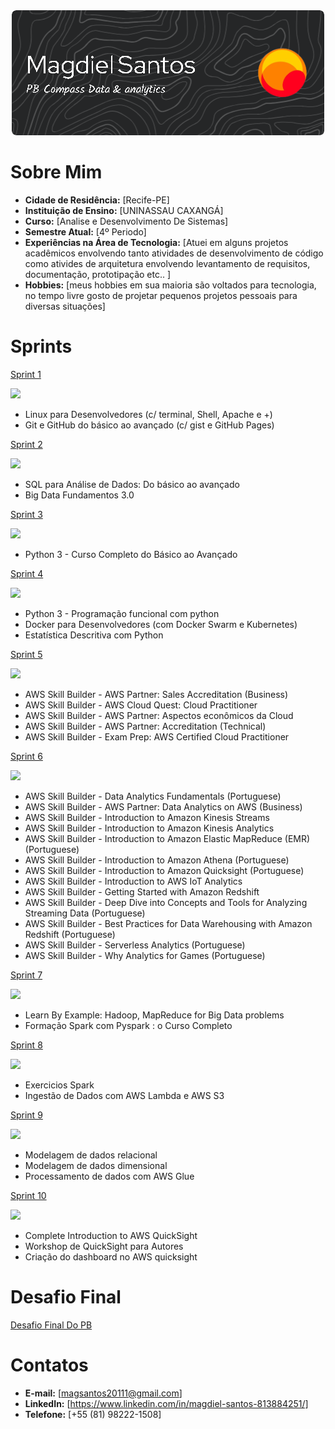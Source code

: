 
<div align="center">
  <img src="https://github.com/MagdielSantos/MagdielSantos/blob/main/github-header-image.png" alt="Banner">
</div>


# Sobre Mim

- **Cidade de Residência:** [Recife-PE]
- **Instituição de Ensino:** [UNINASSAU CAXANGÁ]
- **Curso:** [Analise e Desenvolvimento De Sistemas]
- **Semestre Atual:** [4º Periodo]
- **Experiências na Área de Tecnologia:** [Atuei em alguns projetos acadêmicos envolvendo tanto atividades de desenvolvimento de código
como ativides de arquitetura envolvendo levantamento de requisitos, documentação, prototipação etc.. ]
- **Hobbies:** [meus hobbies em sua maioria são voltados para tecnologia, no tempo livre gosto de projetar
pequenos projetos pessoais para diversas situações]


# Sprints

[Sprint 1](Sprints/Sprint1/README.md)

![](https://geps.dev/progress/100)

- Linux para Desenvolvedores (c/ terminal, Shell, Apache e +)
- Git e GitHub do básico ao avançado (c/ gist e GitHub Pages)



[Sprint 2](Sprints/Sprint2/README.md) 

![](https://geps.dev/progress/100)

- SQL para Análise de Dados: Do básico ao avançado
- Big Data Fundamentos 3.0

[Sprint 3](Sprints/Sprint3/README.md) 

![](https://geps.dev/progress/100)

- Python 3 - Curso Completo do Básico ao Avançado

[Sprint 4](Sprints/Sprint4/README.md) 

![](https://geps.dev/progress/100)

- Python 3 - Programação funcional com python
- Docker para Desenvolvedores (com Docker Swarm e Kubernetes)
- Estatística Descritiva com Python

[Sprint 5](Sprints/Sprint5/README.md)

![](https://geps.dev/progress/100)

- AWS Skill Builder - AWS Partner: Sales Accreditation (Business)
- AWS Skill Builder - AWS Cloud Quest: Cloud Practitioner
- AWS Skill Builder - AWS Partner: Aspectos econômicos da Cloud
- AWS Skill Builder - AWS Partner: Accreditation (Technical)
- AWS Skill Builder - Exam Prep: AWS Certified Cloud Practitioner


[Sprint 6](Sprints/Sprint6/README.md) 

![](https://geps.dev/progress/100)

- AWS Skill Builder - Data Analytics Fundamentals (Portuguese)
- AWS Skill Builder - AWS Partner: Data Analytics on AWS (Business)
- AWS Skill Builder - Introduction to Amazon Kinesis Streams
- AWS Skill Builder - Introduction to Amazon Kinesis Analytics
- AWS Skill Builder - Introduction to Amazon Elastic MapReduce (EMR) (Portuguese)
- AWS Skill Builder - Introduction to Amazon Athena (Portuguese)
- AWS Skill Builder - Introduction to Amazon Quicksight (Portuguese)
- AWS Skill Builder - Introduction to AWS IoT Analytics
- AWS Skill Builder - Getting Started with Amazon Redshift
- AWS Skill Builder - Deep Dive into Concepts and Tools for Analyzing Streaming Data (Portuguese)
- AWS Skill Builder - Best Practices for Data Warehousing with Amazon Redshift (Portuguese)
- AWS Skill Builder - Serverless Analytics (Portuguese)
- AWS Skill Builder - Why Analytics for Games (Portuguese)


[Sprint 7](Sprints/Sprint7/README.md) 

![](https://geps.dev/progress/100)

- Learn By Example: Hadoop, MapReduce for Big Data problems
- Formação Spark com Pyspark : o Curso Completo


[Sprint 8](Sprints/Sprint8/README.md) 

![](https://geps.dev/progress/100)

- Exercicios Spark
- Ingestão de Dados com AWS Lambda e AWS S3


[Sprint 9](Sprints/Sprint9/README.md) 

![](https://geps.dev/progress/100)

- Modelagem de dados relacional
- Modelagem de dados dimensional
- Processamento de dados com AWS Glue

[Sprint 10](Sprints/Sprint10/README.md) 

![](https://geps.dev/progress/100)

- Complete Introduction to AWS QuickSight
- Workshop de QuickSight para Autores
- Criação do dashboard no AWS quicksight



# Desafio Final 

[Desafio Final Do PB](DesafioETL/README.md)


# Contatos

- **E-mail:** [magsantos20111@gmail.com]
- **LinkedIn:** [https://www.linkedin.com/in/magdiel-santos-813884251/]
- **Telefone:** [+55 (81) 98222-1508]


